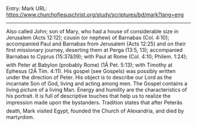 Entry: Mark
URL: https://www.churchofjesuschrist.org/study/scriptures/bd/mark?lang=eng

---

Also called John; son of Mary, who had a house of considerable size in Jerusalem (Acts 12:12); cousin (or nephew) of Barnabas (Col. 4:10); accompanied Paul and Barnabas from Jerusalem (Acts 12:25) and on their first missionary journey, deserting them at Perga (13:5, 13); accompanied Barnabas to Cyprus (15:37â39); with Paul at Rome (Col. 4:10; Philem. 1:24); with Peter at Babylon (probably Rome) (1Â Pet. 5:13); with Timothy at Ephesus (2Â Tim. 4:11). His gospel (see Gospels) was possibly written under the direction of Peter. His object is to describe our Lord as the incarnate Son of God, living and acting among men. The Gospel contains a living picture of a living Man. Energy and humility are the characteristics of his portrait. It is full of descriptive touches that help us to realize the impression made upon the bystanders. Tradition states that after Peterâs death, Mark visited Egypt, founded the Church of Alexandria, and died by martyrdom.
